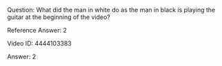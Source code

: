 Question: What did the man in white do as the man in black is playing the guitar at the beginning of the video?

Reference Answer: 2

Video ID: 4444103383

Answer: 2

